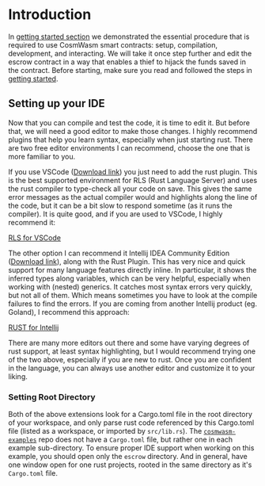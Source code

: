 # Introduction

In [getting started section](../../getting-started/intro.md) we demonstrated the essential procedure that is required to use CosmWasm smart contracts: setup, compilation, development, and interacting. We will take it once step further and edit the escrow contract in a way that enables a thief to hijack the funds saved in the contract. Before starting, make sure you read and followed the steps in [getting started](../../getting-started/intro.md).

## Setting up your IDE

Now that you can compile and test the code, it is time to edit it. But before that, we will need a good editor to make those changes. I highly recommend plugins that help you learn syntax, especially when just starting rust. There are two free editor environments I can recommend, choose the one that is more familiar to you.

If you use VSCode ([Download link](https://code.visualstudio.com/download)) you just need to add the rust plugin. This is the best supported environment for RLS (Rust Language Server) and uses the rust compiler to type-check all your code on save. This gives the same error messages as the actual compiler would and highlights along the line of the code, but it can be a bit slow to respond sometime (as it runs the compiler). It is quite good, and if you are used to VSCode, I highly recommend it:

[RLS for VSCode](https://marketplace.visualstudio.com/items?itemName=rust-lang.rust)

The other option I can recommend it Intellij IDEA Community Edition ([Download link](https://www.jetbrains.com/idea/download/)), along with the Rust Plugin. This has very nice and quick support for many language features directly inline. In particular, it shows the inferred types along variables, which can be very helpful, especially when working with (nested) generics. It catches most syntax errors very quickly, but not all of them. Which means sometimes you have to look at the compile failures to find the errors. If you are coming from another Intellij product (eg. Goland), I recommend this approach:

[RUST for Intellij](https://intellij-rust.github.io/)

There are many more editors out there and some have varying degrees of rust support, at least syntax highlighting, but I would recommend trying one of the two above, especially if you are new to rust. Once you are confident in the language, you can always use another editor and customize it to your liking.

### Setting Root Directory

Both of the above extensions look for a Cargo.toml file in the root directory of your workspace, and only parse rust code referenced by this Cargo.toml file (listed as a workspace, or imported by `src/lib.rs`). The [`cosmwasm-examples`](https://github.com/CosmWasm/cosmwasm-examples) repo does not have a `Cargo.toml` file, but rather one in each example sub-directory. To ensure proper IDE support when working on this example, you should open only the `escrow` directory. And in general, have one window open for one rust projects, rooted in the same directory as it's `Cargo.toml` file.
